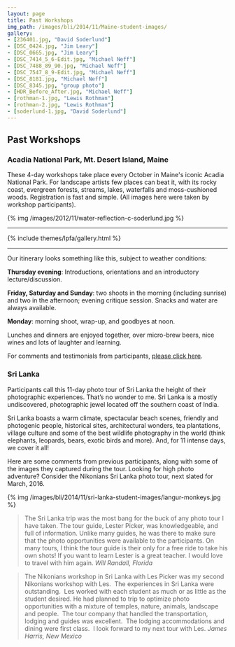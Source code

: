 ```yaml
---
layout: page
title: Past Workshops
img_path: /images/bli/2014/11/Maine-student-images/
gallery:
- [236401.jpg, "David Soderlund"]
- [DSC_0424.jpg, "Jim Leary"]
- [DSC_0665.jpg, "Jim Leary"]
- [DSC_7414_5_6-Edit.jpg, "Michael Neff"]
- [DSC_7488_89_90.jpg, "Michael Neff"]
- [DSC_7547_8_9-Edit.jpg, "Michael Neff"]
- [DSC_8181.jpg, "Michael Neff"]
- [DSC_8345.jpg, "group photo"]
- [HDR_Before_After.jpg, "Michael Neff"]
- [rothman-1.jpg, "Lewis Rothman"]
- [rothman-2.jpg, "Lewis Rothman"]
- [soderlund-1.jpg, "David Soderlund"]
---
```


## Past Workshops

### Acadia National Park, Mt. Desert Island, Maine

These 4-day workshops take place every October in Maine's iconic Acadia National Park. For landscape artists few places can beat it, with its rocky coast, evergreen forests, streams, lakes, waterfalls and moss-cushioned woods. Registration is fast and simple. (All images here were taken by workshop participants). 

{% img /images/2012/11/water-reflection-c-soderlund.jpg %}

___

{% include themes/lpfa/gallery.html %}

___

Our itinerary looks something like this, subject to weather conditions:

**Thursday evening**: Introductions, orientations and an introductory lecture/discussion. 

**Friday, Saturday and Sunday**: two shoots in the morning (including sunrise) and two in the afternoon; evening critique session. Snacks and water are always available. 

**Monday**: morning shoot, wrap-up, and goodbyes at noon. 

Lunches and dinners are enjoyed together, over micro-brew beers, nice wines and lots of laughter and learning. 


For comments and testimonials from participants, [please click here](http://www.lesterpickerphoto.com/workshops/acadia.html). 


### <a name="srilanka"></a>Sri Lanka

Participants call this 11-day photo tour of Sri Lanka the height of their photographic experiences. That’s no wonder to me. Sri Lanka is a mostly undiscovered, photographic jewel located off the southern coast of India. 

Sri Lanka boasts a warm climate, spectacular beach scenes, friendly and photogenic people, historical sites, architectural wonders, tea plantations, village culture and some of the best wildlife photography in the world (think elephants, leopards, bears, exotic birds and more).  And, for 11 intense days, we cover it all!

Here are some comments from previous participants, along with some of the images they captured during the tour. Looking for high photo adventure? Consider the Nikonians Sri Lanka photo tour, next slated for March, 2016. 

{% img /images/bli/2014/11/sri-lanka-student-images/langur-monkeys.jpg %}

> The Sri Lanka trip was the most bang for the buck of any photo tour I have taken. The tour guide, Lester Picker, was knowledgeable, and full of information. Unlike many guides, he was there to make sure that the photo opportunities were available to the participants. On many tours, I think the tour guide is their only for a free ride to take his own shots! If you want to learn Lester is a great teacher. I would love to travel with him again. <cite>Will Randall, Florida</cite>

> The Nikonians workshop in Sri Lanka with Les Picker was my second Nikonians workshop with Les.  The experiences in Sri Lanka were outstanding.  Les worked with each student as much or as little as the student desired. He had planned to trip to optimize photo opportunities with a mixture of temples, nature, animals, landscape and people.  The tour company that handled the transportation, lodging and guides was excellent.  The lodging accommodations and dining were first class.  I look forward to my next tour with Les. <cite>James Harris, New Mexico</cite>


